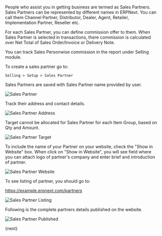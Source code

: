 People who assist you in getting business are termed as Sales Partners. Sales Partners can be represented by different names in ERPNext. You can call them Channel Partner, Distributor, Dealer, Agent, Retailer, Implementation Partner, Reseller etc.

For each Sales Partner, you can define commission offer to them. When Sales Partner is selected in transactions, there commission is calculated over Net Total of Sales Order/Invoice or Delivery Note.

You can track Sales Personwise commission in the report under Selling module.

To create a sales partner go to:

`Selling > Setup > Sales Partner`

Sales Partners are saved with Sales Partner name provided by user.

![Sales Partner](/assets/manual_erpnext_com/old_images/erpnext/sales-partner-name.png)

Track their address and contact details.

![Sales Partner Address](/assets/manual_erpnext_com/old_images/erpnext/sales-partner-address.png)

Target cannot be allocated for Sales Partner for each Item Group, based on Qty and Amount.

![Sales Partner Target](/assets/manual_erpnext_com/old_images/erpnext/sales-partner-target.png)

To include the name of your Partner on your website, check the "Show in
Website" box. When click on "Show in Website", you will see field where you can attach logo of partner's company and enter brief and introduction of partner.

![Sales Partner Website](/assets/manual_erpnext_com/old_images/erpnext/sales-partner-website.png)

To see listing of partner, you should go to:

https://example.erpnext.com/partners

![Sales Partner Listing](/assets/manual_erpnext_com/old_images/erpnext/sales-partner-listing.png)

Following is the complete partners details published on the website.

![Sales Partner Published](/assets/manual_erpnext_com/old_images/erpnext/sales-partner-published.png)

{next}
